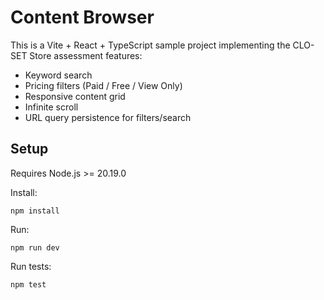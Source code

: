 # Content Browser 

This is a Vite + React + TypeScript sample project implementing the CLO-SET Store assessment features:
- Keyword search
- Pricing filters (Paid / Free / View Only)
- Responsive content grid
- Infinite scroll
- URL query persistence for filters/search

## Setup

Requires Node.js >= 20.19.0

Install:
```
npm install
```

Run:
```
npm run dev
```

Run tests:
```
npm test
```
